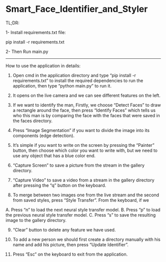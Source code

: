 # Smart_Face_Identifier_and_Styler


TL;DR:


1- Install requirements.txt file:

pip install -r requirements.txt

2- Then Run main.py


-------------


How to use the application in details:


1. Open cmd in the application directory and type “pip install -r
requirements.txt” to install the required dependencies to run the
application, then type “python main.py” to run it.

2. It opens on the live camera and we can see different features on the
left.

3. If we want to identify the man, Firstly, we choose “Detect Faces” to
draw a rectangle around the face, then press “Identify Faces” which
tells us who this man is by comparing the face with the faces that were
saved in the faces directory.

4. Press “Image Segmentation” if you want to divide the image into its
components (edge detection).

5. It’s simple if you want to write on the screen by pressing the “Painter”
button, then choose which color you want to write with, but we need
to use any object that has a blue color end.

6. “Capture Screen” to save a picture from the stream in the gallery
directory.

7. “Capture Video” to save a video from a stream in the gallery directory
after pressing the “q” button on the keyboard.

8. To merge between two images one from the live stream and the
second from saved styles, press “Style Transfer”. From the keyboard, if
we

A. Press “n” to load the next neural style transfer model.
B. Press “p” to load the previous neural style transfer model.
C. Press “s” to save the resulting image to the gallery directory.

9. “Clear” button to delete any feature we have used.

10. To add a new person we should first create a directory manually with
his name and add his picture, then press “Update Identifier”.

11. Press “Esc” on the keyboard to exit from the application.
